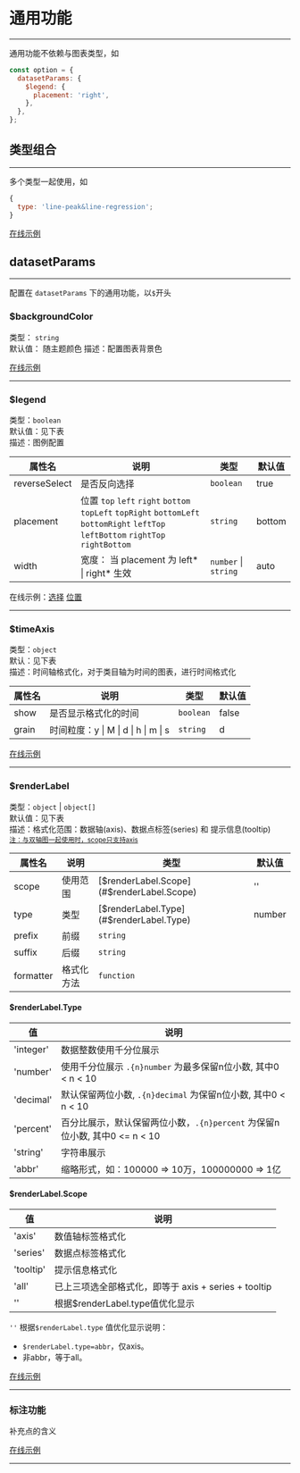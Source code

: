 # 通用功能

---

通用功能不依赖与图表类型，如

```js
const option = {
  datasetParams: {
    $legend: {
      placement: 'right',
    },
  },
};
```

## 类型组合

---

多个类型一起使用，如

```js
{
  type: 'line-peak&line-regression';
}
```

[在线示例](/rocket-chart-gallery/example/play#common-multiple)

## datasetParams

---

配置在 `datasetParams` 下的通用功能，以`$`开头

### $backgroundColor

类型： `string`  
默认值： 随主题颜色
描述：配置图表背景色

[在线示例](/rocket-chart-gallery/example/play#common-timeAxis)

---

### $legend

类型：`boolean`  
默认值：见下表  
描述：图例配置

| 属性名        | 说明                                                                                                                               | 类型                 | 默认值 |
| ------------- | ---------------------------------------------------------------------------------------------------------------------------------- | -------------------- | ------ |
| reverseSelect | 是否反向选择                                                                                                                       | `boolean`            | true   |
| placement     | 位置 `top` `left` `right` `bottom` `topLeft` `topRight` `bottomLeft` `bottomRight` `leftTop` `leftBottom` `rightTop` `rightBottom` | `string`             | bottom |
| width         | 宽度： 当 placement 为 left\* \| right\* 生效                                                                                      | `number` \| `string` | auto   |

在线示例：[选择](/rocket-chart-gallery/example/play#common-legendSelect)
[位置](/rocket-chart-gallery/example/play#common-legendPosition)

---

### $timeAxis

类型：`object`  
默认：见下表  
描述：时间轴格式化，对于类目轴为时间的图表，进行时间格式化

| 属性名 | 说明                                 | 类型      | 默认值 |
| ------ | ------------------------------------ | --------- | ------ |
| show   | 是否显示格式化的时间                 | `boolean` | false  |
| grain  | 时间粒度：y \| M \| d \| h \| m \| s | `string`  | d      |

[在线示例](/rocket-chart-gallery/example/play#common-timeAxis)

---

### $renderLabel

类型：`object` | `object[]`  
默认值：见下表  
描述：格式化范围：数据轴(axis)、数据点标签(series) 和 提示信息(tooltip)  
<small><u>注：与双轴图一起使用时，scope只支持axis</u></small>

| 属性名    | 说明       | 类型                                      | 默认值 |
| --------- | ---------- | ----------------------------------------- | ------ |
| scope     | 使用范围   | [$renderLabel.Scope](#$renderLabel.Scope) | ''     |
| type      | 类型       | [$renderLabel.Type](#$renderLabel.Type)   | number |
| prefix    | 前缀       | `string`                                  |        |
| suffix    | 后缀       | `string`                                  |        |
| formatter | 格式化方法 | `function`                                |        |

#### $renderLabel.Type

| 值        | 说明                                                                       |
| --------- | -------------------------------------------------------------------------- |
| 'integer' | 数据整数使用千分位展示                                                     |
| 'number'  | 使用千分位展示 `.{n}number` 为最多保留n位小数, 其中0 < n < 10              |
| 'decimal' | 默认保留两位小数, `.{n}decimal` 为保留n位小数, 其中0 < n < 10              |
| 'percent' | 百分比展示，默认保留两位小数，`.{n}percent` 为保留n位小数, 其中0 <= n < 10 |
| 'string'  | 字符串展示                                                                 |
| 'abbr'    | 缩略形式，如：100000 => 10万，100000000 => 1亿                             |

#### $renderLabel.Scope

| 值        | 说明                                                     |
| --------- | -------------------------------------------------------- |
| 'axis'    | 数值轴标签格式化                                         |
| 'series'  | 数据点标签格式化                                         |
| 'tooltip' | 提示信息格式化                                           |
| 'all'     | 已上三项选全部格式化，即等于 axis + series + tooltip |
| ''        | 根据$renderLabel.type值优化显示                          |

`''` 根据`$renderLabel.type` 值优化显示说明：
- `$renderLabel.type=abbr`，仅axis。
- 非abbr，等于all。

[在线示例](/rocket-chart-gallery/example/play#common-labelFormat)

---

### 标注功能

补充点的含义

[在线示例](/rocket-chart-gallery/example/play#common-mark)

---
